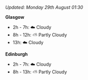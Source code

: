 *Updated: Monday 29th August 01:30*

**Glasgow**

* 2h - 7h: :cloud: Cloudy
* 8h - 12h: :partly_sunny: Partly Cloudy
* 13h: :cloud: Cloudy

**Edinburgh**

* 2h - 7h: :cloud: Cloudy
* 8h - 13h: :partly_sunny: Partly Cloudy
